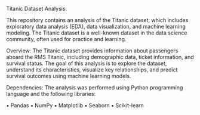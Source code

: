 Titanic Dataset Analysis:

This repository contains an analysis of the Titanic dataset, which includes exploratory data analysis (EDA), data visualization, and machine learning modeling. The Titanic dataset is a well-known dataset in the data science community, often used for practice and learning.

Overview:
The Titanic dataset provides information about passengers aboard the RMS Titanic, including demographic data, ticket information, and survival status. The goal of this analysis is to explore the dataset, understand its characteristics, visualize key relationships, and predict survival outcomes using machine learning models.

Dependencies:
The analysis was performed using Python programming language and the following libraries:

•	Pandas
•	NumPy
•	Matplotlib
•	Seaborn
•	Scikit-learn
